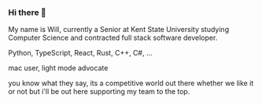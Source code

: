 ### Hi there 👋

My name is Will, currently a Senior at Kent State University studying Computer Science and contracted full stack software developer.

Python, TypeScript, React, Rust, C++, C#, ...

mac user, light mode advocate


you know what they say, its a competitive world out there whether we like it or not but i'll be out here supporting my team to the top.

